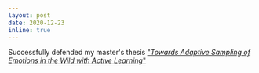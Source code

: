 ```yaml
---
layout: post
date: 2020-12-23
inline: true
---
```


Successfully defended my master's thesis ["*Towards Adaptive Sampling of Emotions in the Wild with Active Learning*"](/assets/pdf/thesis2021towards.pdf)